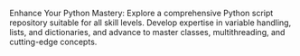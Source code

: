 
Enhance Your Python Mastery: Explore a comprehensive Python script repository suitable for all skill levels. Develop expertise in variable handling, lists, and dictionaries, and advance to master classes, multithreading, and cutting-edge concepts.
